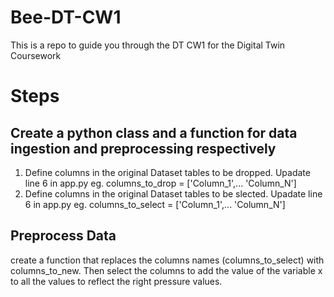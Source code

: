 # Bee-DT-CW1
This is a repo to guide you through the DT CW1 for the Digital Twin Coursework

# Steps
## Create a python class and a function for data ingestion and preprocessing respectively
1. Define columns in the original Dataset tables to be dropped. Upadate line 6 in app.py eg. columns_to_drop = ['Column_1',... 'Column_N']
2. Define columns in the original Dataset tables to be slected. Upadate line 6 in app.py eg. columns_to_select = ['Column_1',... 'Column_N']
## Preprocess Data
create a function that replaces the columns names (columns_to_select) with columns_to_new. Then select the columns to add the value of the variable x to all the values to reflect the right pressure values.
